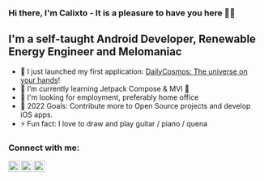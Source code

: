 ### Hi there, I'm Calixto - It is a pleasure to have you here 👋😀

## I'm a self-taught Android Developer, Renewable Energy Engineer and Melomaniac

- 🔭 I just launched my first application: [DailyCosmos: The universe on your hands][application]!
- 🌱 I’m currently learning Jetpack Compose & MVI 🤣
- 👯 I'm looking for employment, preferably home office
- 🥅 2022 Goals: Contribute more to Open Source projects and develop iOS apps.
- ⚡ Fun fact: I love to draw and play guitar / piano / quena

### Connect with me:

[<img align="left" alt="CalixtoElProgramador | YouTube" width="22px" src="https://cdn.jsdelivr.net/npm/simple-icons@v3/icons/youtube.svg" />][youtube]
[<img align="left" alt="CalixtoElProgramador | Twitter" width="22px" src="https://cdn.jsdelivr.net/npm/simple-icons@v3/icons/twitter.svg" />][twitter]
[<img align="left" alt="CalixtoElProgramador | LinkedIn" width="22px" src="https://cdn.jsdelivr.net/npm/simple-icons@v3/icons/linkedin.svg" />][linkedin]

<br />
<br />

[application]: https://play.google.com/store/apps/details?id=com.listocalixto.dailycosmo&hl=es_MX&gl=US
[twitter]: https://twitter.com/Listo__Calixto
[youtube]: https://www.youtube.com/channel/UC_pbaIaGBYgOfiwT5uuTBEA
[linkedin]: https://www.linkedin.com/in/aaron-calixto-andrade-12968a1ab/